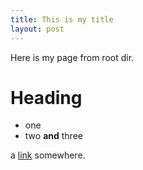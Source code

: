 ```yaml
---
title: This is my title
layout: post
---
```


Here is my page from root dir.

# Heading

* one
* two **and** three

a [link](http://gerhardt.io) somewhere.

